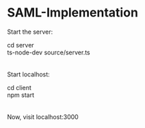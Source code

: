 # SAML-Implementation

Start the server:  

cd server </br>
ts-node-dev source/server.ts </br>
</br>
</br>
Start localhost:

cd client </br>
npm start  </br>
</br></br>
Now, visit localhost:3000
